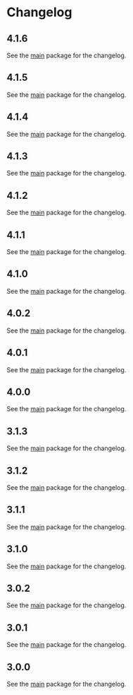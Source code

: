 # Changelog

## 4.1.6
See the [main](https://pub.dev/packages/mapsindoors_googlemaps/changelog) package for the changelog.

## 4.1.5
See the [main](https://pub.dev/packages/mapsindoors_googlemaps/changelog) package for the changelog.

## 4.1.4
See the [main](https://pub.dev/packages/mapsindoors_googlemaps/changelog) package for the changelog.

## 4.1.3
See the [main](https://pub.dev/packages/mapsindoors_googlemaps/changelog) package for the changelog.

## 4.1.2
See the [main](https://pub.dev/packages/mapsindoors_googlemaps/changelog) package for the changelog.

## 4.1.1
See the [main](https://pub.dev/packages/mapsindoors_googlemaps/changelog) package for the changelog.

## 4.1.0
See the [main](https://pub.dev/packages/mapsindoors_googlemaps/changelog) package for the changelog.

## 4.0.2
See the [main](https://pub.dev/packages/mapsindoors_googlemaps/changelog) package for the changelog.

## 4.0.1
See the [main](https://pub.dev/packages/mapsindoors_googlemaps/changelog) package for the changelog.

## 4.0.0
See the [main](https://pub.dev/packages/mapsindoors_googlemaps/changelog) package for the changelog.

## 3.1.3
See the [main](https://pub.dev/packages/mapsindoors_googlemaps/changelog) package for the changelog.

## 3.1.2
See the [main](https://pub.dev/packages/mapsindoors_googlemaps/changelog) package for the changelog.

## 3.1.1
See the [main](https://pub.dev/packages/mapsindoors_googlemaps/changelog) package for the changelog.

## 3.1.0
See the [main](https://pub.dev/packages/mapsindoors_googlemaps/changelog) package for the changelog.

## 3.0.2
See the [main](https://pub.dev/packages/mapsindoors_googlemaps/changelog) package for the changelog.

## 3.0.1
See the [main](https://pub.dev/packages/mapsindoors_googlemaps/changelog) package for the changelog.

## 3.0.0
See the [main](https://pub.dev/packages/mapsindoors_googlemaps/changelog) package for the changelog.
